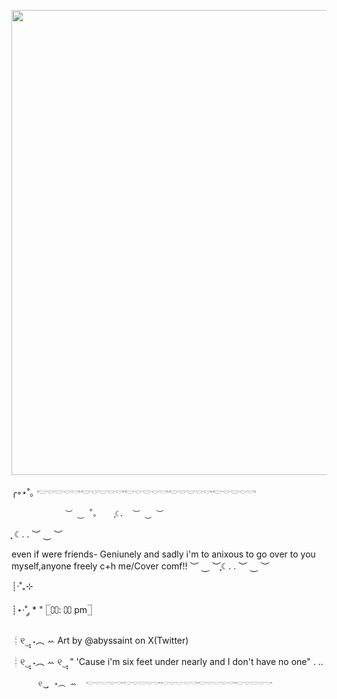 <img src="blob:chrome-untrusted://media-app/3eae07a2-55b8-4a69-9b82-0c92db67caab" alt=""/><img width="1080" height="744" alt="" src="https://github.com/user-attachments/assets/4d6ec5a4-2f79-4ea3-a9f6-1fff6f25dc2d" />



   ╭◦⋆˚｡            𓎢𓎠𓎟𓎠𓎡𓎢𓎠𓎟𓎠𓎡𓎢𓎠𓎟𓎠𓎡𓎢𓎠𓎟𓎠𓎡𓎢𓎠𓎟𓎠𓎡

                ︶ ⏝ ˚｡    ִֶָ☾.  ︶ ⏝ ︶
 ִֶָ       ☾.︎ . ︶ ⏝ ︶ 

even if were friends- Geniunely and sadly i'm to anixous to go over to you myself,anyone freely c+h me/Cover comf!!  ︶ ⏝ ︶ִֶָ☾. . ︶ ⏝ ︶ 

┊·˚₊⊹

┊⋆·˚ ༘ * "         𓉘⩇⩇: ⩇⩇ pm𓉝 

┊୧‿̩͙ ˖︵ ꕀ Art by @abyssaint on X(Twitter)


┊୧‿̩͙ ˖︵ ꕀ                   ୧‿̩͙  " 'Cause i'm six feet under nearly and I don't have no one" . ..

          ୧‿̩͙ ˖︵ ꕀ  𓎢𓎠𓎟𓎠𓎡𓎢𓎠𓎟𓎠𓎡𓎢𓎠𓎟𓎠𓎡𓎢𓎠𓎟𓎠𓎡𓎢𓎠𓎟𓎠𓎡

